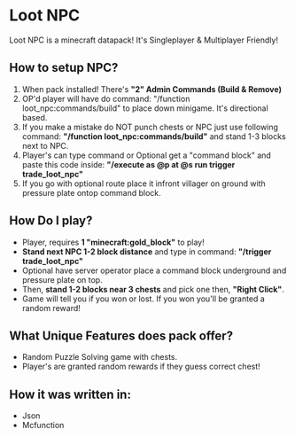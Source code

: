 <h1>Loot NPC</h1>
<p>Loot NPC is a minecraft datapack! It's Singleplayer & Multiplayer Friendly!</p>

## How to setup NPC?
1. When pack installed! There's <b>"2" Admin Commands (Build & Remove)</b>
2. OP'd player will have do command: "/function loot_npc:commands/build" to place down minigame. It's directional based.
3. If you make a mistake do NOT punch chests or NPC just use following command: <b>"/function loot_npc:commands/build"</b> and stand 1-3 blocks next to NPC.
4. Player's can type command or Optional get a "command block" and paste this code inside: <b>"/execute as @p at @s run trigger trade_loot_npc"</b>
5. If you go with optional route place it infront villager on ground with pressure plate ontop command block.

<h2>How Do I play?</h2>
<ul>
  <li>Player, requires <b>1 "minecraft:gold_block"</b> to play!</li>
  <li><b>Stand next NPC 1-2 block distance</b> and type in command: <b>"/trigger trade_loot_npc"</b></li>
  <li>Optional have server operator place a command block underground and pressure plate on top.</li>
  <li>Then, <b>stand 1-2 blocks near 3 chests</b> and pick one then, <b>"Right Click"</b>.</li>
  <li>Game will tell you if you won or lost. If you won you'll be granted a random reward!</li>
</ul>

<h2>What Unique Features does pack offer?</h2>
<ul>
  <li>Random Puzzle Solving game with chests.</li>
  <li>Player's are granted random rewards if they guess correct chest!</li>
</ul>

<h2>How it was written in:</h2>
<ul>
  <li>Json</li>
  <li>Mcfunction</li>
</ul>
